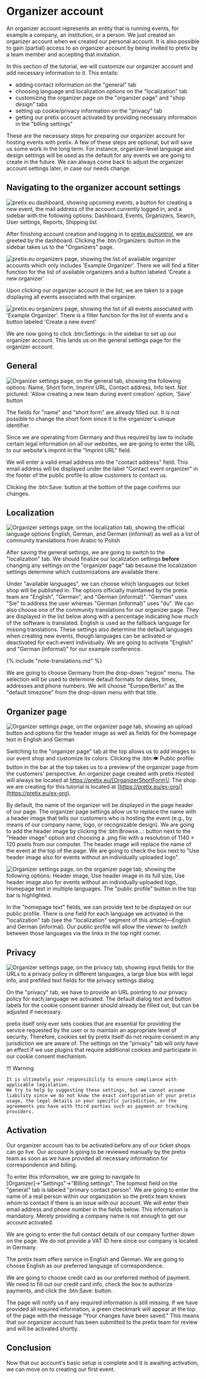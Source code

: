 # Organizer account

An organizer account represents an entity that is running events, for example a company, an institution, or a person. 
We just created an organizer account when we created our personal account. 
It is also possible to gain (partial) access to an organizer account by being invited to pretix by a team member and accepting that invitation. 

In this section of the tutorial, we will customize our organizer account and add necessary information to it. 
This entails: 

 - adding contact information on the "general" tab
 - choosing language and localization options on the "localization" tab 
 - customizing the organizer page on the "organizer page" and "shop design" tabs
 - setting up cookie/privacy information on the "privacy" tab 
 - getting our pretix account activated by providing necessary information in the "billing settings"

These are the necessary steps for preparing our organizer account for hosting events with pretix. 
A few of these steps are optional, but will save us some work in the long term. 
For instance, organizer-level language and design settings will be used as the default for any events we are going to create in the future. 
We can always come back to adjust the organizer account settings later, in case our needs change. 

## Navigating to the organizer account settings 

![pretix.eu dashboard, showing upcoming events, a button for creating a new event, the mail address of the account currently logged in, and a sidebar with the following options: Dashboard, Events, Organizers, Search, User settings, Reports, Shipping list](../assets/screens/account/dashboard.png)

After finishing account creation and logging in to [pretix.eu/control](https://pretix.eu/control/), we are greeted by the dashboard. 
Clicking the :btn:Organizers: button in the sidebar takes us to the "Organizers" page.

![pretix.eu organizers page, showing the list of available organizer accounts which only includes 'Example Organizer'. 
There we will find a filter function for the list of available organizers and a button labeled 'Create a new organizer'](../assets/screens/organizer/organizers.png) 

Upon clicking our organizer account in the list, we are taken to a page displaying all events associated with that organizer. 

![pretix.eu organizers page, showing the list of all events associated with 'Example Organizer'. There is a filter function for the list of events and a button labeled 'Create a new event'](../assets/screens/organizer/event-list.png) 

We are now going to click :btn:Settings: in the sidebar to set up our organizer account. 
This lands us on the general settings page for the organizer account. 

## General 

![Organizer settings page, on the general tab, showing the following options: Name, Short form, Imprint URL, Contact address, Info text. Not pictured: 'Allow creating a new team during event creation' option, 'Save' button](../assets/screens/organizer/general-settings.png) 

The fields for "name" and "short form" are already filled out. 
It is not possible to change the short form since it is the organizer's unique identifier. 

Since we are operating from Germany and thus required by law to include certain legal information on all our websites, we are going to enter the URL to our website's imprint in the "Imprint URL" field. 

We will enter a valid email address into the "contact address" field. 
This email address will be displayed under the label "Contact event organizer" in the footer of the public profile to allow customers to contact us. 

Clicking the :btn:Save: button at the bottom of the page confirms our changes.

## Localization 

![Organizer settings page, on the localization tab, showing the official language options English, German, and German (informal) as well as a list of community translations from Arabic to Polish](../assets/screens/organizer/localization.png) 

After saving the general settings, we are going to switch to the "localization" tab. 
We should finalize our localization settings __before__ changing any settings on the "organizer page" tab because the localization settings determine which customizations are available there. 

Under "available languages", we can choose which languages our ticket shop will be published in. 
The options officially maintained by the pretix team are "English", "German", and "German (informal)". 
"German" uses "Sie" to address the user whereas "German (informal)" uses "du". 
We can also choose one of the community translations for our organizer page. 
They are displayed in the list below along with a percentage indicating how much of the software is translated. 
English is used as the fallback language for missing translations. 
These settings also determine the default languages when creating new events, though languages can be activated or deactivated for each event individually.
We are going to activate "English" and "German (informal)" for our example conference. 

{% include "note-translations.md" %}

We are going to choose Germany from the drop-down "region" menu. 
The selection will be used to determine default formats for dates, times, addresses and phone numbers. 
We will choose "Europe/Berlin" as the "default timezone" from the drop-down menu with that title. 

## Organizer page 

![Organizer settings page, on the organizer page tab, showing an upload button and options for the header image as well as fields for the homepage text in English and German](../assets/screens/organizer/organizer-page.png) 

Switching to the "organizer page" tab at the top allows us to add images to our event shop and customize its colors.
Clicking the :btn:👁 Public profile: button in the bar at the top takes us to a preview of the organizer page from the customers' perspective.
An organizer page created with pretix Hosted will always be located at https://pretix.eu/[OrganizerShortForm]/.
The shop we are creating for this tutorial is located at [https://pretix.eu/ex-org/](https://pretix.eu/ex-org).

By default, the name of the organizer will be displayed in the page header of our page.
The organizer page settings allow us to replace the name with a header image that tells our customers who is hosting the event (e.g., by means of our company name, logo, or recognizable design). 
We are going to add the header image by clicking the :btn:Browse...: button next to the "Header image" option and choosing a .png file with a resolution of 1140 × 120 pixels from our computer. 
The header image will replace the name of the event at the top of the page.
We are going to check the box next to "Use header image also for events without an individually uploaded logo". 

![Organizer settings page, on the organizer page tab, showing the following options: Header image, Use header image in its full size, Use header image also for events without an individually uploaded logo, Homepage text in multiple languages. The "public profile" button in the top bar is highlighted.](../assets/screens/organizer/organizer-page-public-profile.png) 

In the "homepage text" fields, we can provide text to be displayed on our public profile. 
There is one field for each language we activated in the "localization" tab (see the "localization" segment of this article)—English and German (informal). 
Our public profile will allow the viewer to switch between those languages via the links in the top right corner. 

## Privacy 

![Organizer settings page, on the privacy tab, showing input fields for the URLs to a privacy policy in different languages, a large blue box with legal info, and prefilled text fields for the privacy settings dialog](../assets/screens/organizer/privacy.png) 

On the "privacy" tab, we have to provide an URL pointing to our privacy policy for each language we activated. 
The default dialog text and button labels for the cookie consent banner should already be filled out, but can be adjusted if necessary. 

pretix itself only ever sets cookies that are essential for providing the service requested by the user or to maintain an appropriate level of security. 
Therefore, cookies set by pretix itself do not require consent in any jurisdiction we are aware of. 
The settings on the "privacy" tab will only have an effect if we use plugins that require additional cookies and participate in our cookie consent mechanism.

!!! Warning 

    It is ultimately your responsibility to ensure compliance with applicable legislation.
    We try to help by suggesting these settings, but we cannot assume liability since we do not know the exact configuration of your pretix usage, the legal details in your specific jurisdiction, or the agreements you have with third parties such as payment or tracking providers.

## Activation

Our organizer account has to be activated before any of our ticket shops can go live. 
Our account is going to be reviewed manually by the pretix team as soon as we have provided all necessary information for correspondence and billing.

To enter this information, we are going to navigate to [Organizer]→"Settings"→"Billing settings". 
The topmost field on the "general" tab is labeled "primary contact person". 
We are going to enter the name of a real person within our organization so the pretix team knows whom to contact if there is an issue with our account. 
We will enter their email address and phone number in the fields below.
This information is mandatory. 
Merely providing a company name is not enough to get our account activated. 

We are going to enter the full contact details of our company further down on the page. 
We do not provide a VAT ID here since our company is located in Germany. 

The pretix team offers service in English and German. 
We are going to choose English as our preferred language of correspondence. 

We are going to choose credit card as our preferred method of payment. 
We need to fill out our credit card info, check the box to authorize payments, and click the :btn:Save: button. 

The page will notify us if any required information is still missing. 
If we have provided all required information, a green checkmark will appear at the top of the page with the message "Your changes have been saved." 
This means that our organizer account has been submitted to the pretix team for review and will be activated shortly.

## Conclusion

Now that our account's basic setup is complete and it is awaiting activation, we can move on to creating our first event. 